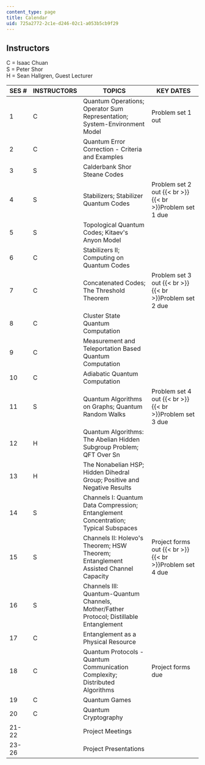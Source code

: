 ```yaml
---
content_type: page
title: Calendar
uid: 725a2772-2c1e-d246-02c1-a053b5cb9f29
---
```


Instructors
-----------

C = Isaac Chuan  
S = Peter Shor  
H = Sean Hallgren, Guest Lecturer

| SES # | INSTRUCTORS | TOPICS | KEY DATES |
| --- | --- | --- | --- |
| 1 | C | Quantum Operations; Operator Sum Representation; System-Environment Model | Problem set 1 out |
| 2 | C | Quantum Error Correction - Criteria and Examples |  |
| 3 | S | Calderbank Shor Steane Codes |  |
| 4 | S | Stabilizers; Stabilizer Quantum Codes | Problem set 2 out  {{< br >}}  {{< br >}}Problem set 1 due |
| 5 | S | Topological Quantum Codes; Kitaev's Anyon Model |  |
| 6 | C | Stabilizers II; Computing on Quantum Codes |  |
| 7 | C | Concatenated Codes; The Threshold Theorem | Problem set 3 out  {{< br >}}  {{< br >}}Problem set 2 due |
| 8 | C | Cluster State Quantum Computation |  |
| 9 | C | Measurement and Teleportation Based Quantum Computation |  |
| 10 | C | Adiabatic Quantum Computation |  |
| 11 | S | Quantum Algorithms on Graphs; Quantum Random Walks | Problem set 4 out  {{< br >}}  {{< br >}}Problem set 3 due |
| 12 | H | Quantum Algorithms: The Abelian Hidden Subgroup Problem; QFT Over Sn |  |
| 13 | H | The Nonabelian HSP; Hidden Dihedral Group; Positive and Negative Results |  |
| 14 | S | Channels I: Quantum Data Compression; Entanglement Concentration; Typical Subspaces |  |
| 15 | S | Channels II: Holevo's Theorem; HSW Theorem; Entanglement Assisted Channel Capacity | Project forms out  {{< br >}}  {{< br >}}Problem set 4 due |
| 16 | S | Channels III: Quantum-Quantum Channels, Mother/Father Protocol; Distillable Entanglement |  |
| 17 | C | Entanglement as a Physical Resource |  |
| 18 | C | Quantum Protocols - Quantum Communication Complexity; Distributed Algorithms | Project forms due |
| 19 | C | Quantum Games |  |
| 20 | C | Quantum Cryptography |  |
| 21-22 |  | Project Meetings |  |
| 23-26 |  | Project Presentations |